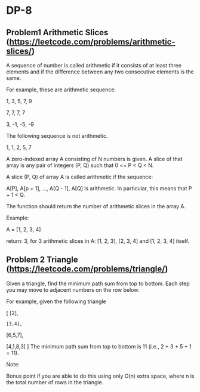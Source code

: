 # DP-8

## Problem1 Arithmetic Slices (https://leetcode.com/problems/arithmetic-slices/)
A sequence of number is called arithmetic if it consists of at least three elements and if the difference between any two consecutive elements is the same.

For example, these are arithmetic sequence:

1, 3, 5, 7, 9

7, 7, 7, 7

3, -1, -5, -9

The following sequence is not arithmetic.

1, 1, 2, 5, 7

A zero-indexed array A consisting of N numbers is given. A slice of that array is any pair of integers (P, Q) such that 0 <= P < Q < N.

A slice (P, Q) of array A is called arithmetic if the sequence:

A[P], A[p + 1], ..., A[Q - 1], A[Q] is arithmetic. In particular, this means that P + 1 < Q.

The function should return the number of arithmetic slices in the array A.


Example:

A = [1, 2, 3, 4]

return: 3, for 3 arithmetic slices in A: [1, 2, 3], [2, 3, 4] and [1, 2, 3, 4] itself.

## Problem 2 Triangle (https://leetcode.com/problems/triangle/)

Given a triangle, find the minimum path sum from top to bottom. Each step you may move to adjacent numbers on the row below.

For example, given the following triangle

[
     [2],
     
    [3,4],
    
   [6,5,7],
   
  [4,1,8,3]
]
The minimum path sum from top to bottom is 11 (i.e., 2 + 3 + 5 + 1 = 11).

Note:

Bonus point if you are able to do this using only O(n) extra space, where n is the total number of rows in the triangle.
